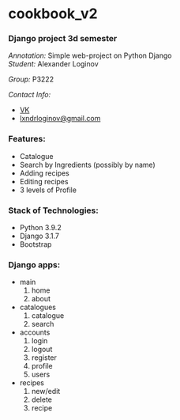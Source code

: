 # cookbook_v2
### Django project 3d semester
*Annotation:* Simple web-project on Python Django  
*Student:* Alexander Loginov

*Group:* P3222

*Contact Info:*
* [VK](http://vk.com/idallogan)
* lxndrloginov@gmail.com  

### Features:
* Catalogue
* Search by Ingredients (possibly by name)
* Adding recipes
* Editing recipes
* 3 levels of Profile

### Stack of Technologies:
* Python 3.9.2
* Django 3.1.7
* Bootstrap

### Django apps:
* main
  1. home
  1. about
* catalogues
  1. catalogue
  1. search
* accounts
  1. login
  2. logout
  3. register
  4. profile
  5. users
* recipes
  1. new/edit
  1. delete
  1. recipe

